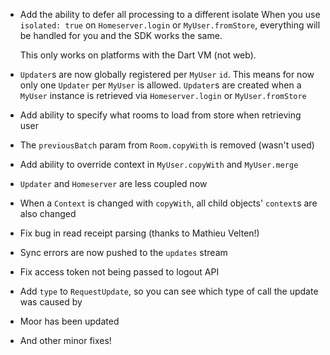 - Add the ability to defer all processing to a different isolate
  When you use `isolated: true` on `Homeserver.login` or `MyUser.fromStore`,
  everything will be handled for you and the SDK works the same.
  
  This only works on platforms with the Dart VM (not web).
- `Updater`s are now globally registered per `MyUser` `id`. This means for now only
  one `Updater` per `MyUser` is allowed. `Updater`s are created when a `MyUser` instance
  is retrieved via `Homeserver.login` or `MyUser.fromStore`
- Add ability to specify what rooms to load from store when retrieving
  user
- The `previousBatch` param from `Room.copyWith` is removed (wasn't used)
- Add ability to override context in `MyUser.copyWith` and `MyUser.merge`
- `Updater` and `Homeserver` are less coupled now
- When a `Context` is changed with `copyWith`, all child objects' `context`s
  are also changed
- Fix bug in read receipt parsing (thanks to Mathieu Velten!)
- Sync errors are now pushed to the `updates` stream
- Fix access token not being passed to logout API
- Add `type` to `RequestUpdate`, so you can see which type of call
  the update was caused by
- Moor has been updated
- And other minor fixes!
